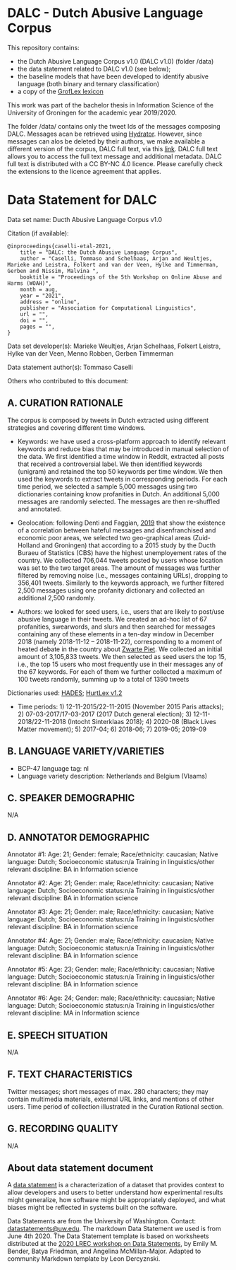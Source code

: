 # DALC - Dutch Abusive Language Corpus 

This repository contains:

- the Dutch Abusive Language Corpus v1.0 (DALC v1.0) (folder /data)
- the data statement related to DALC v1.0 (see below);
- the baseline models that have been developed to identify abusive language (both binary and ternary classification)
- a copy of the [GrofLex lexicon](https://github.com/hylkevdveen/GrofLex)

This work was part of the bachelor thesis in Information Science of the University of Groningen for the academic year 2019/2020. 

The folder /data/ contains only the tweet Ids of the messages composing DALC. Messages acan be retrieved using [Hydrator](https://github.com/DocNow/hydrator). However, since messages can alos be deleted by their authors, we make available a different version of the corpus, DALC full text, via this [link](https://forms.gle/RunFWuBjAHjwabe26). DALC full text allows you to access the full text message and additional metadata. DALC full text is distributed with a CC BY-NC 4.0 licence. Please carefully check the extensions to the licence agreement that applies.


# Data Statement for DALC

Data set name: Ducth Abusive Language Corpus v1.0

Citation (if available):

```
@inproceedings{caselli-etal-2021,
    title = "DALC: the Dutch Abusive Language Corpus",
    author = "Caselli, Tommaso and Schelhaas, Arjan and Weultjes, Marieke and Leistra, Folkert and van der Veen, Hylke and Timmerman, Gerben and Nissim, Malvina ",
    booktitle = "Proceedings of the 5th Workshop on Online Abuse and Harms (WOAH)",
    month = aug,
    year = "2021",
    address = "online",
    publisher = "Association for Computational Linguistics",
    url = "",
    doi = "",
    pages = "",
}
```

 
Data set developer(s): Marieke Weultjes, Arjan Schelhaas, Folkert Leistra, Hylke van der Veen, Menno Robben, Gerben Timmerman 

Data statement author(s): Tommaso Caselli

Others who contributed to this document: 


## A. CURATION RATIONALE 

The corpus is composed by tweets in Dutch extracted using different strategies and covering different time windows. 

- Keywords: we have used a cross-platform approach to identify relevant keywords and reduce bias that may be introduced in manual selection of the data. We first identified a time window in Reddit, extracted all posts that received a controversial label. We then identified keywords (unigram) and retained the top 50 keywords per time window. We then used the keywords to extract tweets in corresponding periods. For each time period, we selected a sample 5,000 messages using two dictionaries containing know profanities in Dutch. An additional 5,000 messages are randomly selected. The messages are then re-shuffled and annotated.

- Geolocation: following Denti and Faggian, [2019](https://dariadenti.org/mapping-the-italian-geography-of-hate-abstract/) that show the existence of a correlation between hateful messages and disenfranchised and economic poor areas, we selected two geo-graphical areas (Zuid-Holland and Groningen) that according to a 2015 study by the Ducth Buraeu of Statistics (CBS) have the highest unemployement rates of the country. We collected 706,044 tweets posted by users whose location was set to the two target areas. The amount of messages was further filtered by removing noise (i.e., messages containing URLs), dropping to 356,401 tweets. Similarly to the keywords approach, we further filtered 2,500 messages using one profanity dictionary and collected an additional 2,500 randomly.

- Authors: we looked for seed users, i.e., users that are likely to post/use abusive language in their tweets. We created an ad-hoc list of 67 profanities, swearwords, and slurs and then searched for messages containing any of these elements in a ten-day window in December 2018 (namely 2018-11-12 – 2018-11-22), corresponding to a moment of heated debate in the country about [Zwarte Piet](https://nl.wikipedia.org/wiki/Zwartepietendebat). We collected an initial amount of 3,105,833 tweets. We then selected as seed users the top 15, i.e., the top 15 users who most frequently use in their messages any of the 67 keywords. For each of them we further collected a maximum of 100 tweets randomly, summing up to a total of 1390 tweets

Dictionaries used: [HADES](https://github.com/clips/hades); [HurtLex v1.2](https://github.com/valeriobasile/hurtlex)

- Time periods: 1) 12-11-2015/22-11-2015 (November 2015 Paris attacks); 2) 07-03-2017/17-03-2017 (2017 Dutch general election); 3) 12-11-2018/22-11-2018 (Intocht Sinterklaas 2018); 4) 2020-08 (Black Lives Matter movement); 5) 2017-04; 6) 2018-06; 7) 2019-05; 2019-09

## B. LANGUAGE VARIETY/VARIETIES

* BCP-47 language tag: nl
* Language variety description: Netherlands and Belgium (Vlaams)

## C. SPEAKER DEMOGRAPHIC

N/A
 
## D. ANNOTATOR DEMOGRAPHIC

Annotator #1: Age: 21; Gender: female; Race/ethnicity: caucasian; Native language: Dutch; Socioeconomic status:n/a Training in linguistics/other relevant discipline: BA in Information science

Annotator #2: Age: 21; Gender: male; Race/ethnicity: caucasian; Native language: Dutch; Socioeconomic status:n/a Training in linguistics/other relevant discipline: BA in Information science

Annotator #3: Age: 21; Gender: male; Race/ethnicity: caucasian; Native language: Dutch; Socioeconomic status:n/a Training in linguistics/other relevant discipline: BA in Information science

Annotator #4: Age: 21; Gender: male; Race/ethnicity: caucasian; Native language: Dutch; Socioeconomic status:n/a Training in linguistics/other relevant discipline: BA in Information science

Annotator #5: Age: 23; Gender: male; Race/ethnicity: caucasian; Native language: Dutch; Socioeconomic status:n/a Training in linguistics/other relevant discipline: BA in Information science

Annotator #6: Age: 24; Gender: male; Race/ethnicity: caucasian; Native language: Dutch; Socioeconomic status:n/a Training in linguistics/other relevant discipline: MA in Information science

## E. SPEECH SITUATION

N/A

## F. TEXT CHARACTERISTICS

Twitter messages; short messages of max. 280 characters; they may contain multimedia materials, external URL links, and mentions of other users. Time period of collection illustrated in the Curation Rational section.

## G. RECORDING QUALITY

N/A

## About data statement document

A [data statement](https://www.aclweb.org/anthology/Q18-1041/) is a characterization of a dataset that provides context to allow developers and users to better understand how experimental results might generalize, how software might be appropriately deployed, and what biases might be reflected in systems built on the software.

Data Statements are from the University of Washington. Contact: [datastatements@uw.edu](mailto:datastatements@uw.edu). The markdown Data Statement we used is from June 4th 2020. The Data Statement template is based on worksheets distributed at the [2020 LREC workshop on Data Statements](https://sites.google.com/uw.edu/data-statements-for-nlp/), by Emily M. Bender, Batya Friedman, and Angelina McMillan-Major. Adapted to community Markdown template by Leon Dercyznski.






